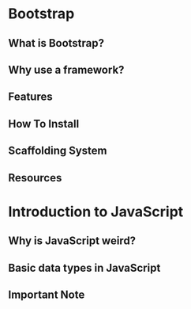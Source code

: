 # Bootstrap
## What is Bootstrap?
## Why use a framework?
## Features
## How To Install
## Scaffolding System
## Resources

# Introduction to JavaScript
## Why is JavaScript weird?
## Basic data types in JavaScript
## Important Note
